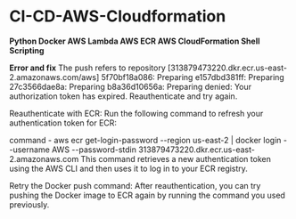# CI-CD-AWS-Cloudformation

**Python
Docker
AWS Lambda
AWS ECR
AWS CloudFormation
Shell Scripting**










**Error and fix**
The push refers to repository [313879473220.dkr.ecr.us-east-2.amazonaws.com/aws]
5f70bf18a086: Preparing
e157dbd381ff: Preparing
27c3566dae8a: Preparing
b8a36d10656a: Preparing
denied: Your authorization token has expired. Reauthenticate and try again.


Reauthenticate with ECR: Run the following command to refresh your authentication token for ECR:

command - aws ecr get-login-password --region us-east-2 | docker login --username AWS --password-stdin 313879473220.dkr.ecr.us-east-2.amazonaws.com
This command retrieves a new authentication token using the AWS CLI and then uses it to log in to your ECR registry.

Retry the Docker push command: After reauthentication, you can try pushing the Docker image to ECR again by running the command you used previously.

